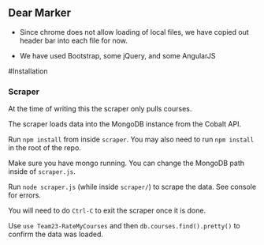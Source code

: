 ## Dear Marker

- Since chrome does not allow loading of local files, we have copied out header bar into each file for now.

- We have used Bootstrap, some jQuery, and some AngularJS

#Installation

### Scraper

At the time of writing this the scraper only pulls courses.

The scraper loads data into the MongoDB instance from the Cobalt API.

Run `npm install` from inside `scraper`. You may also need to run `npm install` in the root of the repo.

Make sure you have mongo running. You can change the MongoDB path inside of `scraper.js`.

Run `node scraper.js` (while inside `scraper/`) to scrape the data. See console for errors. 

You will need to do `Ctrl-C` to exit the scraper once it is done.

Use `use Team23-RateMyCourses` and then `db.courses.find().pretty()` to confirm the data was loaded.
